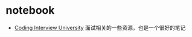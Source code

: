 # notebook

* [Coding Interview University](https://github.com/hardboydu/google-interview-university)  面试相关的一些资源，也是一个很好的笔记
